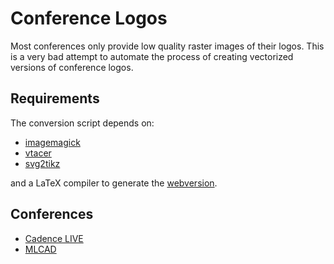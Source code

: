 # Conference Logos

Most conferences only provide low quality raster images of their logos. This
is a very bad attempt to automate the process of creating vectorized versions
of conference logos.

## Requirements

The conversion script depends on:

- [imagemagick](https://imagemagick.org/)
- [vtacer](https://github.com/visioncortex/vtracer)
- [svg2tikz](https://github.com/xyz2tex/svg2tikz)

and a LaTeX compiler to generate the [webversion](https://augustunderground.github.io/conference-logos/).

## Conferences

- [Cadence LIVE](https://www.cadence.com/en_US/home/company/events/cadence-events.html.html)
- [MLCAD](https://mlcad-workshop.org/)

